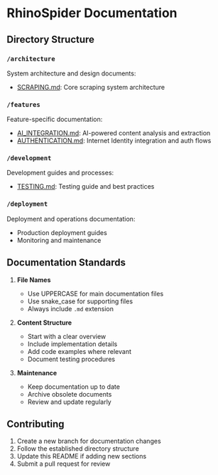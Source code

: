 # RhinoSpider Documentation

## Directory Structure

### `/architecture`
System architecture and design documents:
- [SCRAPING.md](architecture/SCRAPING.md): Core scraping system architecture

### `/features`
Feature-specific documentation:
- [AI_INTEGRATION.md](features/AI_INTEGRATION.md): AI-powered content analysis and extraction
- [AUTHENTICATION.md](features/AUTHENTICATION.md): Internet Identity integration and auth flows

### `/development`
Development guides and processes:
- [TESTING.md](development/TESTING.md): Testing guide and best practices

### `/deployment`
Deployment and operations documentation:
- Production deployment guides
- Monitoring and maintenance

## Documentation Standards

1. **File Names**
   - Use UPPERCASE for main documentation files
   - Use snake_case for supporting files
   - Always include `.md` extension

2. **Content Structure**
   - Start with a clear overview
   - Include implementation details
   - Add code examples where relevant
   - Document testing procedures

3. **Maintenance**
   - Keep documentation up to date
   - Archive obsolete documents
   - Review and update regularly

## Contributing

1. Create a new branch for documentation changes
2. Follow the established directory structure
3. Update this README if adding new sections
4. Submit a pull request for review
